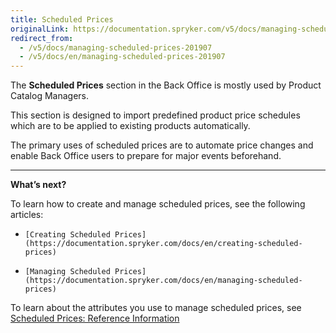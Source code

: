 ```yaml
---
title: Scheduled Prices
originalLink: https://documentation.spryker.com/v5/docs/managing-scheduled-prices-201907
redirect_from:
  - /v5/docs/managing-scheduled-prices-201907
  - /v5/docs/en/managing-scheduled-prices-201907
---
```


The **Scheduled Prices** section in the Back Office is mostly used by Product Catalog Managers.

This section is designed to import predefined product price schedules which are to be applied to existing products automatically.

The primary uses of scheduled prices are to automate price changes and enable Back Office users to prepare for major events beforehand.


---
**What’s next?**

To learn how to create and manage scheduled prices, see the following articles:

*     [Creating Scheduled Prices](https://documentation.spryker.com/docs/en/creating-scheduled-prices)
*     [Managing Scheduled Prices](https://documentation.spryker.com/docs/en/managing-scheduled-prices)

To learn about the attributes you use to manage scheduled prices, see [Scheduled Prices: Reference Information](https://documentation.spryker.com/docs/en/scheduled-prices-reference-information)


